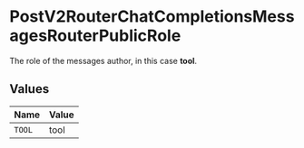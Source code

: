 # PostV2RouterChatCompletionsMessagesRouterPublicRole

The role of the messages author, in this case **tool**.


## Values

| Name   | Value  |
| ------ | ------ |
| `TOOL` | tool   |